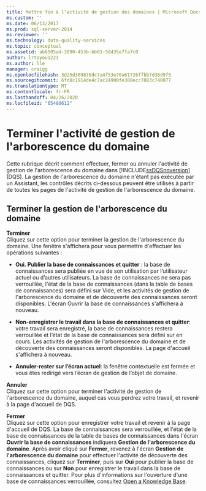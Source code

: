```yaml
---
title: Mettre fin à l’activité de gestion des domaines | Microsoft Docs
ms.custom: ''
ms.date: 06/13/2017
ms.prod: sql-server-2014
ms.reviewer: ''
ms.technology: data-quality-services
ms.topic: conceptual
ms.assetid: ab6505ad-3090-453b-bb01-58435e7fa7c0
author: lrtoyou1223
ms.author: lle
manager: craigg
ms.openlocfilehash: 3d25d369870dc7a4f53e70a61726ffbb7d38d9f5
ms.sourcegitcommit: 6fd8c1914de4c7ac24900fe388ecc7883c740077
ms.translationtype: MT
ms.contentlocale: fr-FR
ms.lasthandoff: 04/26/2020
ms.locfileid: "65480612"
---
```

# <a name="end-the-domain-management-activity"></a>Terminer l'activité de gestion de l'arborescence du domaine
  Cette rubrique décrit comment effectuer, fermer ou annuler l'activité de gestion de l'arborescence du domaine dans [!INCLUDE[ssDQSnoversion](../includes/ssdqsnoversion-md.md)] (DQS). La gestion de l'arborescence du domaine n'étant pas exécutée par un Assistant, les contrôles décrits ci-dessous peuvent être utilisés à partir de toutes les pages de l'activité de gestion de l'arborescence du domaine.  
  
## <a name="end-domain-management"></a>Terminer la gestion de l'arborescence du domaine  
 **Terminer**  
 Cliquez sur cette option pour terminer la gestion de l'arborescence du domaine. Une fenêtre s'affichera pour vous permettre d'effectuer les opérations suivantes :  
  
-   **Oui. Publier la base de connaissances et quitter** : la base de connaissances sera publiée en vue de son utilisation par l’utilisateur actuel ou d’autres utilisateurs. La base de connaissances ne sera pas verrouillée, l'état de la base de connaissances (dans la table de bases de connaissances) sera défini sur Vide, et les activités de gestion de l'arborescence du domaine et de découverte des connaissances seront disponibles. L'écran Ouvrir la base de connaissances s'affichera à nouveau.  
  
-   **Non-enregistrer le travail dans la base de connaissances et quitter**: votre travail sera enregistré, la base de connaissances restera verrouillée et l’état de la base de connaissances sera défini sur en cours. Les activités de gestion de l'arborescence du domaine et de découverte des connaissances seront disponibles. La page d'accueil s'affichera à nouveau.  
  
-   **Annuler-rester sur l’écran actuel**: la fenêtre contextuelle est fermée et vous êtes redirigé vers l’écran de gestion de l’objet de domaine.  
  
 **Annuler**  
 Cliquez sur cette option pour terminer l'activité de gestion de l'arborescence du domaine, auquel cas vous perdrez votre travail, et revenir à la page d'accueil de DQS.  
  
 **Fermer**  
 Cliquez sur cette option pour enregistrer votre travail et revenir à la page d'accueil de DQS. La base de connaissances sera verrouillée, et l'état de la base de connaissances de la table de bases de connaissances dans l'écran **Ouvrir la base de connaissances** indiquera **Gestion de l'arborescence du domaine**. Après avoir cliqué sur **Fermer**, revenez à l'écran **Gestion de l'arborescence du domaine** pour effectuer l'activité de découverte des connaissances, cliquez sur **Terminer**, puis sur **Oui** pour publier la base de connaissances ou sur **Non** pour enregistrer le travail dans la base de connaissances et quitter.  Pour plus d'informations sur l'ouverture d'une base de connaissances verrouillée, consultez [Open a Knowledge Base](../../2014/data-quality-services/open-a-knowledge-base.md).  
  
  
